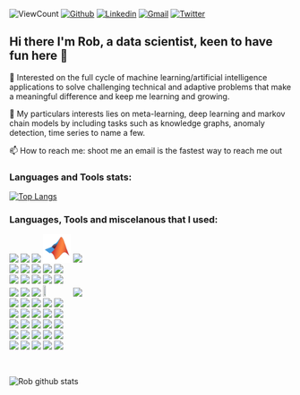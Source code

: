 ![ViewCount](https://views.whatilearened.today/views/github/robeespi/robeespi.svg?cache=remove)
[![Github](https://img.shields.io/badge/-Github-333?style=flat&logo=Github&logoColor=white)](https://github.com/robeespi)
[![Linkedin](https://img.shields.io/badge/-LinkedIn-blue?style=flat&logo=Linkedin&logoColor=white)](https://www.linkedin.com/in/robespi/)
[![Gmail](https://img.shields.io/badge/-Gmail-c14438?style=flat&logo=Gmail&logoColor=white)](mailto:roberto.espinozav@gmail.com)
[![Twitter](https://img.shields.io/badge/-Twitter-1DA1F2?style=flat&logo=Twitter&logoColor=white)](https://twitter.com/robeespi)
&nbsp;

## Hi there I'm Rob, a data scientist, keen to  have fun here 👋

🤔  Interested on the full cycle of machine learning/artificial intelligence applications to solve challenging technical and adaptive problems that make a meaningful difference and keep me learning and growing.
 
🔭 My particulars interests lies on meta-learning, deep learning and markov chain models by including tasks such as knowledge graphs, anomaly detection, time series to name a few. 

📫 How to reach me: shoot me an email is the fastest way to reach me out

### Languages and Tools stats:

[![Top Langs](https://github-readme-stats.vercel.app/api/top-langs/?username=robeespi&hide=jupyter%20notebook&show_icons=true&layout=compact&hide_border=true)](https://github.com/robeespi/github-readme-stats)

### Languages, Tools and miscelanous that I used:

<!-- Your github readme stats
You can use this api: https://github.com/anuraghazra/github-readme-stats
-->
<p>
    

  <!-- Your languages and tools. Be careful with the alignment. 
  You can use this sites to get logos: https://www.vectorlogo.zone or https://simpleicons.org/
  -->
  <code><img width="10%" src="https://www.vectorlogo.zone/logos/python/python-ar21.svg"></code>
  <code><img width="10%" src="https://www.vectorlogo.zone/logos/tensorflow/tensorflow-ar21.svg"></code>
  <code><img width="10%" src="https://www.vectorlogo.zone/logos/pytorch/pytorch-ar21.svg"></code>
  <code><img width="10%" src="https://github.com/vscode-icons/vscode-icons/blob/master/icons/file_type_matlab.svg"></code>
  <code><img width="10%" src="https://upload.wikimedia.org/wikipedia/commons/0/05/Scikit_learn_logo_small.svg"></code>
  <br />
  <code><img width="10%" src="https://www.vectorlogo.zone/logos/amazon_aws/amazon_aws-ar21.svg"></code>
  <code><img width="10%" src="https://www.vectorlogo.zone/logos/amazon_elasticcontainer/amazon_elasticcontainer-ar21.svg"></code>
  <code><img width="10%" src="https://www.vectorlogo.zone/logos/amazon_ecs/amazon_ecs-ar21.svg"></code>
  <code><img width="10%" src="https://www.vectorlogo.zone/logos/amazon_cloudformation/amazon_cloudformation-ar21.svg"></code>
  <code><img width="10%" src="https://www.vectorlogo.zone/logos/docker/docker-ar21.svg"></code>
  <br />
  <code><img width="10%" src="https://www.vectorlogo.zone/logos/numpy/numpy-ar21.svg"></code>
  <code><img width="10%" src="https://github.com/valohai/ml-logos/blob/master/keras-text.svg"></code>
  <code><img width="10%" src="https://www.vectorlogo.zone/logos/jupyter/jupyter-ar21.svg"></code>
  <code><img width="10%" src="https://www.vectorlogo.zone/logos/pocoo_flask/pocoo_flask-ar21.svg"></code>
  <code><img width="10%" src="https://www.vectorlogo.zone/logos/opencv/opencv-ar21.svg"></code>
  <br />
  <code><img width="10%" src="https://www.vectorlogo.zone/logos/mysql/mysql-ar21.svg"></code>
  <code><img width="10%" src="https://www.vectorlogo.zone/logos/ubuntu/ubuntu-ar21.svg"></code>
  <code><img width="10%" src="https://www.vectorlogo.zone/logos/java/java-ar21.svg"></code>
  <code><img width="10%" height="3%" src="https://github.com/Benio101/cpp-logo/blob/master/cpp_logo.svg"></code>
  <code><img width="10%" src="https://www.vectorlogo.zone/logos/linux/linux-ar21.svg"></code>
  <br />
  <code><img width="10%" src="https://www.vectorlogo.zone/logos/microsoft_powerbi/microsoft_powerbi-ar21.svg"></code>
  <code><img width="10%" src="https://github.com/AwesomeLogos/logomono/blob/gh-pages/logos/tableau-software.svg"></code>
  <code><img width="10%" src="https://github.com/detain/svg-logos/blob/master/svg/qliktech.svg"></code>
  <code><img width="10%" src="https://www.vectorlogo.zone/logos/plot_ly/plot_ly-ar21.svg"></code>
  <code><img width="10%" src="https://www.vectorlogo.zone/logos/microsoft_vb/microsoft_vb-ar21.svg"></code>
  <br />
  <code><img width="10%" src="https://www.vectorlogo.zone/logos/getpostman/getpostman-ar21.svg"></code>
  <code><img width="10%" src="https://www.vectorlogo.zone/logos/virtualbox/virtualbox-ar21.svg"></code>
  <code><img width="10%" src="https://www.vectorlogo.zone/logos/sqlite/sqlite-ar21.svg"></code>
  <code><img width="10%" src="https://www.vectorlogo.zone/logos/apache_hadoop/apache_hadoop-ar21.svg"></code>
  <code><img width="10%" src="https://www.vectorlogo.zone/logos/curl_haxx/curl_haxx-ar21.svg"></code>
  <br />
  <code><img width="10%" src="https://www.vectorlogo.zone/logos/git-scm/git-scm-ar21.svg"></code>
  <code><img width="10%" src="https://www.vectorlogo.zone/logos/github/github-ar21.svg"></code>
  <code><img width="10%" src="https://www.vectorlogo.zone/logos/atlassian_jira/atlassian_jira-ar21.svg"></code>
  <code><img width="10%" src="https://www.vectorlogo.zone/logos/bitbucket/bitbucket-ar21.svg"></code>
  <code><img width="10%" src="https://www.vectorlogo.zone/logos/slack/slack-ar21.svg"></code>
  <br />
  <code><img width="10%" src="https://www.vectorlogo.zone/logos/kaggle/kaggle-ar21.svg"></code>
  <code><img width="10%" src="https://www.vectorlogo.zone/logos/stackoverflow/stackoverflow-ar21.svg"></code>
  <code><img width="10%" src="https://www.vectorlogo.zone/logos/producthunt/producthunt-ar21.svg"></code>
  <code><img width="10%" src="https://www.vectorlogo.zone/logos/thenounproject/thenounproject-ar21.svg"></code>
  <code><img width="10%" src="https://www.vectorlogo.zone/logos/apple_xcode/apple_xcode-ar21.svg"></code>
  <br />
  <code><img width="10%" src="https://www.vectorlogo.zone/logos/w3_html5/w3_html5-ar21.svg"></code>
  <code><img width="10%" src="https://www.vectorlogo.zone/logos/getbootstrap/getbootstrap-ar21.svg"></code>
  <code><img width="10%" src="https://www.vectorlogo.zone/logos/google_cloud/google_cloud-ar21.svg"></code>
  <code><img width="10%" src="https://www.vectorlogo.zone/logos/google_analytics/google_analytics-ar21.svg"></code>
  <code><img width="10%" src="https://www.vectorlogo.zone/logos/heroku/heroku-ar21.svg"></code>
  
  <p>
  <br />
  <p>

    
  <img width="55%" align="left" alt="Rob github stats" src="https://github-readme-stats.vercel.app/api?username=robeespi&show_icons=true&hide_border=true"/>
      
</p>
